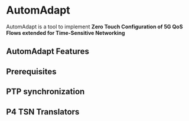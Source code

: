 AutomAdapt
=======
AutomAdapt is a tool to implement **Zero Touch Configuration of 5G QoS Flows extended for Time-Sensitive Networking**

AutomAdapt Features
---------------

Prerequisites
-----------

PTP synchronization
-----------

P4 TSN Translators
-----------
